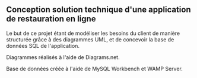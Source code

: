 Conception solution technique d'une application de restauration en ligne
-----
Le but de ce projet étant de modéliser les besoins du client de manière structurée grâce à des diagrammes UML, et de concevoir la base de données SQL de l'application.

Diagrammes réalisés à l'aide de Diagrams.net.

Base de données créée à l'aide de MySQL Workbench et WAMP Server.

